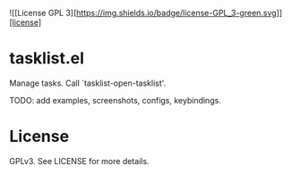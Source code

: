 ![[License GPL 3][https://img.shields.io/badge/license-GPL_3-green.svg]][license]

# tasklist.el

Manage tasks. Call `tasklist-open-tasklist'.

TODO: add examples, screenshots, configs, keybindings.

# License

GPLv3. See LICENSE for more details.
